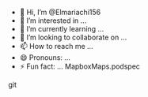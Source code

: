 - 👋 Hi, I’m @Elmariachi156
- 👀 I’m interested in ...
- 🌱 I’m currently learning ...
- 💞️ I’m looking to collaborate on ...
- 📫 How to reach me ...
- 😄 Pronouns: ...
- ⚡ Fun fact: ...
   MapboxMaps.podspec
<!---
Elmariachi156/Elmariachi156 is a ✨ special ✨ repository because its `README.md` (this file) appears on your GitHub profile.
You can click the Preview link to take a look at your changes.
--->git


